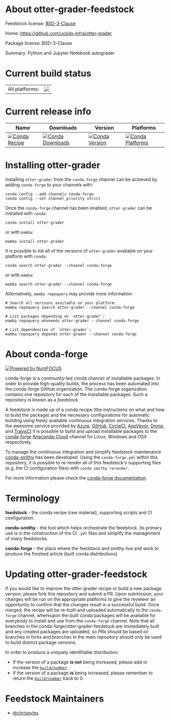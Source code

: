 About otter-grader-feedstock
============================

Feedstock license: [BSD-3-Clause](https://github.com/conda-forge/otter-grader-feedstock/blob/main/LICENSE.txt)

Home: https://github.com/ucbds-infra/otter-grader

Package license: BSD-3-Clause

Summary: Python and Jupyter Notebook autograder

Current build status
====================


<table><tr><td>All platforms:</td>
    <td>
      <a href="https://dev.azure.com/conda-forge/feedstock-builds/_build/latest?definitionId=17842&branchName=main">
        <img src="https://dev.azure.com/conda-forge/feedstock-builds/_apis/build/status/otter-grader-feedstock?branchName=main">
      </a>
    </td>
  </tr>
</table>

Current release info
====================

| Name | Downloads | Version | Platforms |
| --- | --- | --- | --- |
| [![Conda Recipe](https://img.shields.io/badge/recipe-otter--grader-green.svg)](https://anaconda.org/conda-forge/otter-grader) | [![Conda Downloads](https://img.shields.io/conda/dn/conda-forge/otter-grader.svg)](https://anaconda.org/conda-forge/otter-grader) | [![Conda Version](https://img.shields.io/conda/vn/conda-forge/otter-grader.svg)](https://anaconda.org/conda-forge/otter-grader) | [![Conda Platforms](https://img.shields.io/conda/pn/conda-forge/otter-grader.svg)](https://anaconda.org/conda-forge/otter-grader) |

Installing otter-grader
=======================

Installing `otter-grader` from the `conda-forge` channel can be achieved by adding `conda-forge` to your channels with:

```
conda config --add channels conda-forge
conda config --set channel_priority strict
```

Once the `conda-forge` channel has been enabled, `otter-grader` can be installed with `conda`:

```
conda install otter-grader
```

or with `mamba`:

```
mamba install otter-grader
```

It is possible to list all of the versions of `otter-grader` available on your platform with `conda`:

```
conda search otter-grader --channel conda-forge
```

or with `mamba`:

```
mamba search otter-grader --channel conda-forge
```

Alternatively, `mamba repoquery` may provide more information:

```
# Search all versions available on your platform:
mamba repoquery search otter-grader --channel conda-forge

# List packages depending on `otter-grader`:
mamba repoquery whoneeds otter-grader --channel conda-forge

# List dependencies of `otter-grader`:
mamba repoquery depends otter-grader --channel conda-forge
```


About conda-forge
=================

[![Powered by
NumFOCUS](https://img.shields.io/badge/powered%20by-NumFOCUS-orange.svg?style=flat&colorA=E1523D&colorB=007D8A)](https://numfocus.org)

conda-forge is a community-led conda channel of installable packages.
In order to provide high-quality builds, the process has been automated into the
conda-forge GitHub organization. The conda-forge organization contains one repository
for each of the installable packages. Such a repository is known as a *feedstock*.

A feedstock is made up of a conda recipe (the instructions on what and how to build
the package) and the necessary configurations for automatic building using freely
available continuous integration services. Thanks to the awesome service provided by
[Azure](https://azure.microsoft.com/en-us/services/devops/), [GitHub](https://github.com/),
[CircleCI](https://circleci.com/), [AppVeyor](https://www.appveyor.com/),
[Drone](https://cloud.drone.io/welcome), and [TravisCI](https://travis-ci.com/)
it is possible to build and upload installable packages to the
[conda-forge](https://anaconda.org/conda-forge) [Anaconda-Cloud](https://anaconda.org/)
channel for Linux, Windows and OSX respectively.

To manage the continuous integration and simplify feedstock maintenance
[conda-smithy](https://github.com/conda-forge/conda-smithy) has been developed.
Using the ``conda-forge.yml`` within this repository, it is possible to re-render all of
this feedstock's supporting files (e.g. the CI configuration files) with ``conda smithy rerender``.

For more information please check the [conda-forge documentation](https://conda-forge.org/docs/).

Terminology
===========

**feedstock** - the conda recipe (raw material), supporting scripts and CI configuration.

**conda-smithy** - the tool which helps orchestrate the feedstock.
                   Its primary use is in the construction of the CI ``.yml`` files
                   and simplify the management of *many* feedstocks.

**conda-forge** - the place where the feedstock and smithy live and work to
                  produce the finished article (built conda distributions)


Updating otter-grader-feedstock
===============================

If you would like to improve the otter-grader recipe or build a new
package version, please fork this repository and submit a PR. Upon submission,
your changes will be run on the appropriate platforms to give the reviewer an
opportunity to confirm that the changes result in a successful build. Once
merged, the recipe will be re-built and uploaded automatically to the
`conda-forge` channel, whereupon the built conda packages will be available for
everybody to install and use from the `conda-forge` channel.
Note that all branches in the conda-forge/otter-grader-feedstock are
immediately built and any created packages are uploaded, so PRs should be based
on branches in forks and branches in the main repository should only be used to
build distinct package versions.

In order to produce a uniquely identifiable distribution:
 * If the version of a package **is not** being increased, please add or increase
   the [``build/number``](https://docs.conda.io/projects/conda-build/en/latest/resources/define-metadata.html#build-number-and-string).
 * If the version of a package **is** being increased, please remember to return
   the [``build/number``](https://docs.conda.io/projects/conda-build/en/latest/resources/define-metadata.html#build-number-and-string)
   back to 0.

Feedstock Maintainers
=====================

* [@chrispyles](https://github.com/chrispyles/)


